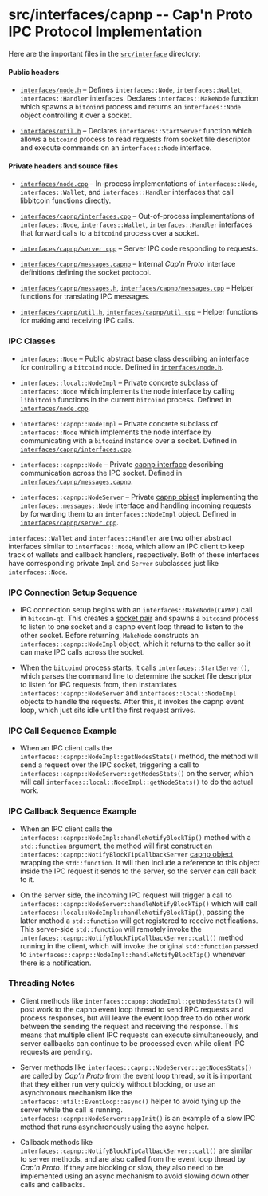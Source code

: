 src/interfaces/capnp -- Cap'n Proto IPC Protocol Implementation
========================================================

Here are the important files in the [`src/interface`](..) directory:

#### Public headers ####

- [`interfaces/node.h`](../interfaces.h)
  – Defines `interfaces::Node`, `interfaces::Wallet`, `interfaces::Handler` interfaces.
    Declares `interfaces::MakeNode` function which spawns a `bitcoind` process and
    returns an `interfaces::Node` object controlling it over a socket.

- [`interfaces/util.h`](../server.h)
  – Declares `interfaces::StartServer` function which allows a `bitcoind` process to
    read requests from socket file descriptor and execute commands on an
    `interfaces::Node` interface.

#### Private headers and source files ####

- [`interfaces/node.cpp`](../local/interfaces.cpp)
  – In-process implementations of `interfaces::Node`, `interfaces::Wallet`, and `interfaces::Handler`
  interfaces that call libbitcoin functions directly.

- [`interfaces/capnp/interfaces.cpp`](interfaces.cpp)
  – Out-of-process implementations of `interfaces::Node`, `interfaces::Wallet`, `interfaces::Handler`
    interfaces that forward calls to a `bitcoind` process over a socket.

- [`interfaces/capnp/server.cpp`](server.cpp)
  – Server IPC code responding to requests.

- [`interfaces/capnp/messages.capnp`](messages.capnp)
  – Internal _Cap'n Proto_ interface definitions defining the socket protocol.

- [`interfaces/capnp/messages.h`](messages.h), [`interfaces/capnp/messages.cpp`](messages.cpp)
  – Helper functions for translating IPC messages.

- [`interfaces/capnp/util.h`](util.h), [`interfaces/capnp/util.cpp`](util.cpp)
  – Helper functions for making and receiving IPC calls.


### IPC Classes ###

* `interfaces::Node`
  – Public abstract base class describing an interface for controlling a
    `bitcoind` node. Defined in [`interfaces/node.h`](../interfaces.h).

* `interfaces::local::NodeImpl`
  – Private concrete subclass of `interfaces::Node` which implements the node
    interface by calling `libbitcoin` functions in the current `bitcoind`
    process. Defined in [`interfaces/node.cpp`](../local/interfaces.cpp).

* `interfaces::capnp::NodeImpl`
  – Private concrete subclass of `interfaces::Node` which implements the node
    interface by communicating with a `bitcoind` instance over a socket.
    Defined in [`interfaces/capnp/interfaces.cpp`](interfaces.cpp).

* `interfaces::capnp::Node`
  – Private [capnp interface](https://capnproto.org/language.html#interfaces)
    describing communication across the IPC socket. Defined in
    [`interfaces/capnp/messages.capnp`](messages.capnp).

* `interfaces::capnp::NodeServer`
  – Private [capnp object](https://capnproto.org/rpc.html#distributed-objects)
    implementing the `interfaces::messages::Node` interface and handling incoming
    requests by forwarding them to an `interfaces::NodeImpl` object. Defined in
    [`interfaces/capnp/server.cpp`](server.cpp).

`interfaces::Wallet` and `interfaces::Handler` are two other abstract interfaces similar to
`interfaces::Node`, which allow an IPC client to keep track of wallets and callback
handlers, respectively. Both of these interfaces have corresponding private
`Impl` and `Server` subclasses just like `interfaces::Node`.


### IPC Connection Setup Sequence ###

* IPC connection setup begins with an `interfaces::MakeNode(CAPNP)` call in
  `bitcoin-qt`. This creates a [socket
  pair](https://linux.die.net/man/3/socketpair) and spawns a `bitcoind` process
  to listen to one socket and a capnp event loop thread to listen to the other
  socket. Before returning, `MakeNode` constructs an `interfaces::capnp::NodeImpl` object,
  which it returns to the caller so it can make IPC calls across the socket.

* When the `bitcoind` process starts, it calls `interfaces::StartServer()`, which
  parses the command line to determine the socket file descriptor to listen for
  IPC requests from, then instantiates `interfaces::capnp::NodeServer` and
  `interfaces::local::NodeImpl` objects to handle the requests. After this, it invokes
  the capnp event loop, which just sits idle until the first request arrives.

### IPC Call Sequence Example ###

* When an IPC client calls the `interfaces::capnp::NodeImpl::getNodesStats()` method,
  the method will send a request over the IPC socket, triggering a call to
  `interfaces::capnp::NodeServer::getNodesStats()` on the server, which will call
  `interfaces::local::NodeImpl::getNodeStats()` to do the actual work.

### IPC Callback Sequence Example ###

* When an IPC client calls the `interfaces::capnp::NodeImpl::handleNotifyBlockTip()`
  method with a `std::function` argument, the method will first construct an
  `interfaces::capnp::NotifyBlockTipCallbackServer` [capnp
  object](https://capnproto.org/rpc.html#distributed-objects) wrapping the
  `std::function`. It will then include a reference to this object inside the
  IPC request it sends to the server, so the server can call back to it.

* On the server side, the incoming IPC request will trigger a call to
  `interfaces::capnp::NodeServer::handleNotifyBlockTip()` which will call
  `interfaces::local::NodeImpl::handleNotifyBlockTip()`, passing the latter method a
  `std::function` will get registered to receive notifications. This server-side
  `std::function` will remotely invoke the
  `interfaces::capnp::NotifyBlockTipCallbackServer::call()` method running in the
  client, which will invoke the original `std::function` passed to
  `interfaces::capnp::NodeImpl::handleNotifyBlockTip()` whenever there is a
  notification.

### Threading Notes ###

* Client methods like `interfaces::capnp::NodeImpl::getNodesStats()` will post work to
  the capnp event loop thread to send RPC requests and process responses, but
  will leave the event loop free to do other work between the sending the
  request and receiving the response. This means that multiple client IPC
  requests can execute simultaneously, and server callbacks can continue to be
  processed even while client IPC requests are pending.

* Server methods like `interfaces::capnp::NodeServer::getNodesStats()` are called by
  _Cap'n Proto_ from the event loop thread, so it is important that they either
  run very quickly without blocking, or use an asynchronous mechanism like the
  `interfaces::util::EventLoop::async()` helper to avoid tying up the server while the
  call is running. `interfaces::capnp::NodeServer::appInit()` is an example of a slow
  IPC method that runs asynchronously using the async helper.

* Callback methods like `interfaces::capnp::NotifyBlockTipCallbackServer::call()` are
  similar to server methods, and are also called from the event loop thread by
  _Cap'n Proto_. If they are blocking or slow, they also need to be implemented
  using an async mechanism to avoid slowing down other calls and callbacks.
